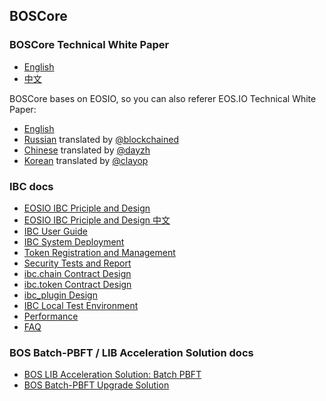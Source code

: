 BOSCore
------

### BOSCore Technical White Paper

- [English](BOSCoreTechnicalWhitePaper.md)
- [中文](BOSCoreTechnicalWhitePaper_zh.md) 

BOSCore bases on EOSIO, so you can also referer EOS.IO Technical White Paper:  
- [English](https://github.com/EOSIO/Documentation/blob/master/TechnicalWhitePaper.md)
- [Russian](https://github.com/EOSIO/Documentation/blob/master/ru-RU/TechnicalWhitePaper.md) translated by [@blockchained](https://steemit.com/@blockchained)
- [Chinese](https://github.com/EOSIO/Documentation/blob/master/zh-CN/TechnicalWhitePaper.md) translated by [@dayzh](https://steemit.com/@dayzh)
- [Korean](https://github.com/EOSIO/Documentation/blob/master/ko-KR/TechnicalWhitePaper.md) translated by [@clayop](https://steemit.com/@clayop)


### IBC docs
- [EOSIO IBC Priciple and Design](IBC/EOSIO_IBC_Priciples_and_Design.md)
- [EOSIO IBC Priciple and Design 中文](IBC/EOSIO_IBC_Priciples_and_Design_zh.md)
- [IBC User Guide](IBC/README.md)
- [IBC System Deployment](IBC/IBC_System_Deployment.md)
- [Token Registration and Management](IBC/Token_Registration_and_Management.md)
- [Security Tests and Report](IBC/Security_Tests_and_Report.md)
- [ibc.chain Contract Design](IBC/ibc.chain_contract_design.md)
- [ibc.token Contract Design](IBC/ibc.token_contract_design.md)
- [ibc_plugin Design](IBC/ibc_plugin_design.md)
- [IBC Local Test Environment](IBC/IBC_Local_Test_Environment.md)
- [Performance](IBC/Performance.md)
- [FAQ](IBC/FAQ.md)


### BOS Batch-PBFT / LIB Acceleration Solution docs
- [BOS LIB Acceleration Solution: Batch PBFT](LIB/BOS_Batch_PBFT_I.md)
- [BOS Batch-PBFT Upgrade Solution](LIB/BOS_Batch_PBFT_II.md)



